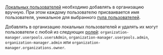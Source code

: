 [Локальных пользователей](../../iam/concepts/users/accounts.md#local) необходимо добавлять в организацию вручную. При этом каждому пользователю присваивается имя пользователя, уникальное для выбранного [пула пользователей](../../organization/concepts/user-pools.md).

Добавлять в организацию локальных пользователей и удалять их могут пользователи с любой из следующих [ролей](../../organization/security/index.md): `organization-manager.userpools.usersAdmin`, `organization-manager.userpools.admin`, `organization-manager.admin` или `organization-manager.organizations.owner`.